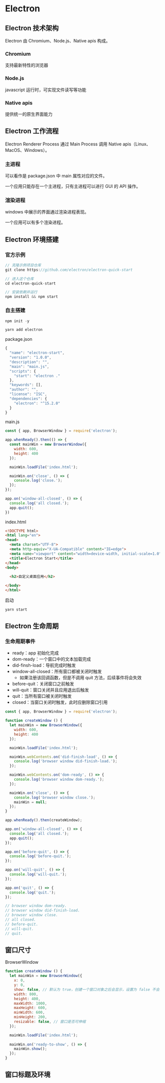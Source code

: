 # Electron

## Electron 技术架构

Electron 由 Chromium、Node.js、Native apis 构成。

### Chromium

支持最新特性的浏览器

### Node.js

javascript 运行时，可实现文件读写等功能

### Native apis

提供统一的原生界面能力

## Electron 工作流程

Electron  Renderer Process 通过 Main Process 调用 Native apis（Linux、MacOS、Windows）。

### 主进程

可以看作是 package.json 中 main 属性对应的文件。

一个应用只能存在一个主进程，只有主进程可以进行 GUI 的 API 操作。

### 渲染进程

windows 中展示的界面通过渲染进程表现。

一个应用可以有多个渲染进程。

## Electron 环境搭建

### 官方示例

```js
// 克隆示例项目仓库
git clone https://github.com/electron/electron-quick-start

// 进入这个仓库
cd electron-quick-start

// 安装依赖并运行
npm install && npm start
```

### 自主搭建

```js
npm init -y

yarn add electron
```

package.json

```js
{
  "name": "electron-start",
  "version": "1.0.0",
  "description": "",
  "main": "main.js",
  "scripts": {
    "start": "electron ."
  },
  "keywords": [],
  "author": "",
  "license": "ISC",
  "dependencies": {
    "electron": "^15.2.0"
  }
}
```

main.js

```js
const { app, BrowserWindow } = require('electron');

app.whenReady().then(() => {
  const mainWin = new BrowserWindow({
    width: 600,
    height: 400
  });

  mainWin.loadFile('index.html');

  mainWin.on('close', () => {
    console.log('close.');
  });
});

app.on('window-all-closed', () => {
  console.log('all closed.');
  app.quit();
})
```

index.html

```html
<!DOCTYPE html>
<html lang="en">
<head>
  <meta charset="UTF-8">
  <meta http-equiv="X-UA-Compatible" content="IE=edge">
  <meta name="viewport" content="width=device-width, initial-scale=1.0">
  <title>Electron Start</title>
</head>
<body>
  
  <h2>自定义桌面应用</h2>

</body>
</html>
```

启动

```js
yarn start
```

## Electron 生命周期

### 生命周期事件

* ready：app 初始化完成
* dom-ready：一个窗口中的文本加载完成
* did-finsh-load：导航完成时触发
* window-all-closed：所有窗口都被关闭时触发
  * 如果注册该回调函数，但是不调用 quit 方法，后续事件将会失效
* before-quit：关闭窗口之前触发
* will-quit：窗口关闭并且应用退出后触发
* quit：当所有窗口被关闭时触发
* closed：当窗口关闭时触发，此时应删除窗口引用

```js
const { app, BrowserWindow } = require('electron');

function createWindow () {
  let mainWin = new BrowserWindow({
    width: 600,
    height: 400
  });

  mainWin.loadFile('index.html');

  mainWin.webContents.on('did-finish-load', () => {
    console.log('browser window did-finish-load.');
  });

  mainWin.webContents.on('dom-ready', () => {
    console.log('browser window dom-ready.');
  });

  mainWin.on('close', () => {
    console.log('browser window close.');
    mainWin = null;
  });
}

app.whenReady().then(createWindow);

app.on('window-all-closed', () => {
  console.log('all closed.');
  app.quit();
});

app.on('before-quit', () => {
  console.log('before-quit.');
});

app.on('will-quit', () => {
  console.log('will-quit.');
});

app.on('quit', () => {
  console.log('quit.');
});

// browser window dom-ready.
// browser window did-finish-load.
// browser window close.
// all closed.
// before-quit.
// will-quit.  
// quit.  
```

## 窗口尺寸

BrowserWindow

```js
function createWindow () {
  let mainWin = new BrowserWindow({
    x: 0,
    y: 0,
    show: false, // 默认为 true，创建一个窗口对象之后会显示，设置为 false 不会显示
    width: 800,
    height: 400,
    maxWidth: 1000,
    maxHeight: 600,
    minWidth: 600,
    minHeight: 200,
    resizable: false, // 窗口是否可伸缩
  });

  mainWin.loadFile('index.html');
  
  mainWin.on('ready-to-show', () => {
    mainWin.show();
  });
}
```

## 窗口标题及环境

